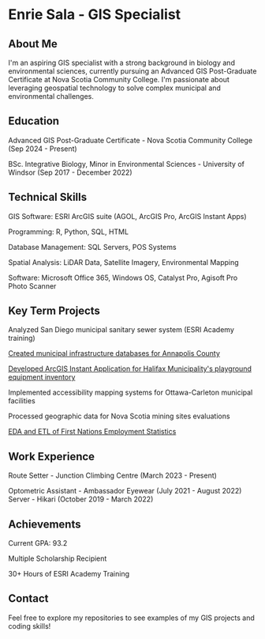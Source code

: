 # Enrie Sala - GIS Specialist
## About Me
I'm an aspiring GIS specialist with a strong background in biology and environmental sciences, currently pursuing an Advanced GIS Post-Graduate Certificate at Nova Scotia Community College. I'm passionate about leveraging geospatial technology to solve complex municipal and environmental challenges.

## Education
Advanced GIS Post-Graduate Certificate - Nova Scotia Community College (Sep 2024 - Present)

BSc. Integrative Biology, Minor in Environmental Sciences - University of Windsor (Sep 2017 - December 2022)

## Technical Skills
GIS Software: ESRI ArcGIS suite (AGOL, ArcGIS Pro, ArcGIS Instant Apps)

Programming: R, Python, SQL, HTML

Database Management: SQL Servers, POS Systems

Spatial Analysis: LiDAR Data, Satellite Imagery, Environmental Mapping

Software: Microsoft Office 365, Windows OS, Catalyst Pro, Agisoft Pro Photo Scanner
## Key Term Projects 

Analyzed San Diego municipal sanitary sewer system (ESRI Academy training)

[Created municipal infrastructure databases for Annapolis County](https://github.com/EnrieSala/EnrieSala/tree/main/Assets/LawrenceTownMap)

[Developed ArcGIS Instant Application for Halifax Municipality's playground equipment inventory](https://github.com/EnrieSala/EnrieSala/tree/main/Assets/HalifaxMunicipalityOutdoorRecEquipmentHeatMap)

Implemented accessibility mapping systems for Ottawa-Carleton municipal facilities

Processed geographic data for Nova Scotia mining sites evaluations

[EDA and ETL of First Nations Employment Statistics](https://github.com/EnrieSala/EnrieSala/tree/main/Assets/FirstNationsEmploymentStatisticsAnalysis)
## Work Experience

Route Setter - Junction Climbing Centre (March 2023 - Present)

Optometric Assistant - Ambassador Eyewear (July 2021 - August 2022)
Server - Hikari (October 2019 - March 2022)
## Achievements

Current GPA: 93.2

Multiple Scholarship Recipient

30+ Hours of ESRI Academy Training
## Contact

Feel free to explore my repositories to see examples of my GIS projects and coding skills!
